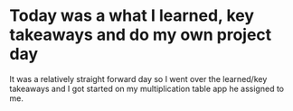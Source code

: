 # Today was a what I learned, key takeaways and do my own project day

It was a relatively straight forward day so I went over the learned/key takeaways and I got started on my multiplication table app he assigned to me.